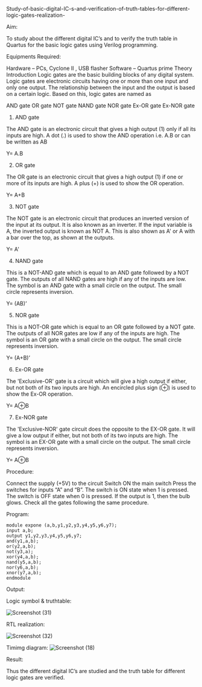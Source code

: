 Study-of-basic-digital-IC-s-and-verification-of-truth-tables-for-different-logic-gates-realization-

Aim:

To study about the different digital IC’s and to verify the truth table in Quartus for the basic logic gates using Verilog programming.

Equipments Required:

Hardware – PCs, Cyclone II , USB flasher Software – Quartus prime Theory Introduction Logic gates are the basic building blocks of any digital system. Logic gates are electronic circuits having one or more than one input and only one output. The relationship between the input and the output is based on a certain logic. Based on this, logic gates are named as

AND gate OR gate NOT gate NAND gate NOR gate Ex-OR gate Ex-NOR gate

1) AND gate

The AND gate is an electronic circuit that gives a high output (1) only if all its inputs are high. A dot (.) is used to show the AND operation i.e. A.B or can be written as AB

Y= A.B

2) OR gate

The OR gate is an electronic circuit that gives a high output (1) if one or more of its inputs are high. A plus (+) is used to show the OR operation.

Y= A+B

3) NOT gate

The NOT gate is an electronic circuit that produces an inverted version of the input at its output. It is also known as an inverter. If the input variable is A, the inverted output is known as NOT A. This is also shown as A' or A with a bar over the top, as shown at the outputs.

Y= A'

4) NAND gate

This is a NOT-AND gate which is equal to an AND gate followed by a NOT gate. The outputs of all NAND gates are high if any of the inputs are low. The symbol is an AND gate with a small circle on the output. The small circle represents inversion.

Y= (AB)’

5) NOR gate

This is a NOT-OR gate which is equal to an OR gate followed by a NOT gate. The outputs of all NOR gates are low if any of the inputs are high. The symbol is an OR gate with a small circle on the output. The small circle represents inversion.

Y= (A+B)’

6) Ex-OR gate

The 'Exclusive-OR' gate is a circuit which will give a high output if either, but not both of its two inputs are high. An encircled plus sign (⊕) is used to show the Ex-OR operation.

Y= A⊕B

7) Ex-NOR gate

The 'Exclusive-NOR' gate circuit does the opposite to the EX-OR gate. It will give a low output if either, but not both of its two inputs are high. The symbol is an EX-OR gate with a small circle on the output. The small circle represents inversion.

Y= A⊕B

Procedure:

Connect the supply (+5V) to the circuit
Switch ON the main switch
Press the switches for inputs “A” and “B”. The switch is ON state when 1 is pressed. The switch is OFF state when 0 is pressed.
If the output is 1, then the bulb glows.
Check all the gates following the same procedure.



Program:

    module expone (a,b,y1,y2,y3,y4,y5,y6,y7);
    input a,b;
    output y1,y2,y3,y4,y5,y6,y7;
    and(y1,a,b);
    or(y2,a,b);
    not(y3,a);
    xor(y4,a,b);
    nand(y5,a,b);
    nor(y6,a,b);
    xnor(y7,a,b);
    endmodule


Output:

Logic symbol & truthtable:

![Screenshot (31)](https://user-images.githubusercontent.com/122199968/212720645-da73b609-aff2-43a4-b787-abee014a3dd6.png)



RTL realization:

![Screenshot (32)](https://user-images.githubusercontent.com/122199968/212737736-8fe6fbf8-8008-42f7-991b-c58f92323eb5.png)



Timimg diagram:
![Screenshot (18)](https://user-images.githubusercontent.com/122199968/212738217-20b14708-d6eb-4e57-97c9-c17f06e46813.png)


Result:

Thus the different digital IC’s are studied and the truth table for different logic gates are verified.
